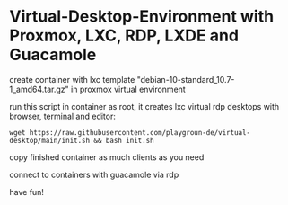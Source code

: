 # Virtual-Desktop-Environment with Proxmox, LXC, RDP, LXDE and Guacamole

create container with lxc template "debian-10-standard_10.7-1_amd64.tar.gz" in proxmox virtual environment

run this script in container as root, it creates lxc virtual rdp desktops with browser, terminal and editor:

    wget https://raw.githubusercontent.com/playgroun-de/virtual-desktop/main/init.sh && bash init.sh

copy finished container as much clients as you need

connect to containers with guacamole via rdp

have fun!

